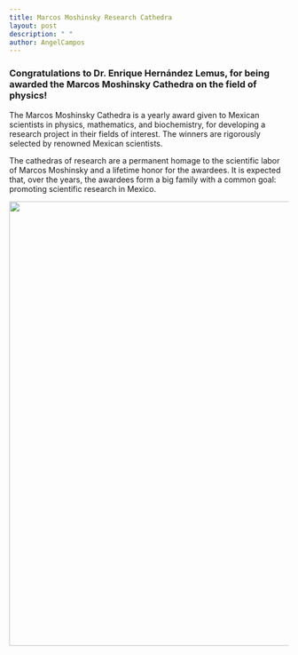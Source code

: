 ```yaml
---
title: Marcos Moshinsky Research Cathedra
layout: post
description: " "
author: AngelCampos
---
```


### Congratulations to Dr. Enrique Hernández Lemus, for being awarded the Marcos Moshinsky Cathedra on the field of physics!

The Marcos Moshinsky Cathedra is a yearly award given to Mexican scientists in physics, mathematics, and biochemistry, for developing a research project in their fields of interest. The winners are rigorously selected by renowned Mexican scientists.

The cathedras of research are a permanent homage to the scientific labor of Marcos Moshinsky and a lifetime honor for the awardees. It is expected that, over the years, the awardees form a big family with a common goal: promoting scientific research in Mexico.


<img src="https://cloud.githubusercontent.com/assets/9357097/19713994/32cfde4a-9b10-11e6-89d8-8035b96e8290.jpg" width="800px">
